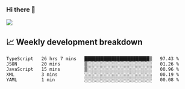 ### Hi there 👋
<img align="center" src="https://github-readme-stats.vercel.app/api?username=Tumao727&show_icons=true&hide_title=true&theme=dracula" />


## 📈 Weekly development breakdown
<!--START_SECTION:waka-->
```text
TypeScript   26 hrs 7 mins   ████████████████████████▒   97.43 % 
JSON         20 mins         ▒░░░░░░░░░░░░░░░░░░░░░░░░   01.26 % 
JavaScript   15 mins         ▒░░░░░░░░░░░░░░░░░░░░░░░░   00.96 % 
XML          3 mins          ░░░░░░░░░░░░░░░░░░░░░░░░░   00.19 % 
YAML         1 min           ░░░░░░░░░░░░░░░░░░░░░░░░░   00.08 % 
```
<!--END_SECTION:waka-->